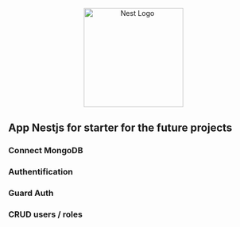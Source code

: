 <p align="center">
  <a href="http://nestjs.com/" target="blank"><img src="https://nestjs.com/img/logo-small.svg" width="200" alt="Nest Logo" /></a>
</p>

## App Nestjs for starter for the future projects 
### Connect MongoDB
### Authentification
### Guard Auth
### CRUD users / roles